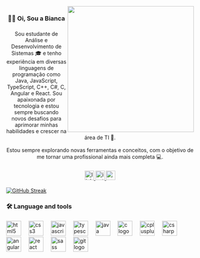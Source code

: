 <img align="right" height="339" src="https://github.com/user-attachments/assets/bd4fc67e-85e1-4d40-b495-21c7a70c88b0"  />


<h3 align="center">👩‍💻 Oi, Sou a Bianca</h3>

###

<p align="center">Sou estudante de Análise e Desenvolvimento de Sistemas 🎓 e tenho experiência em diversas linguagens de programação como Java, JavaScript, TypeScript, C++, C#, C, Angular e React. Sou apaixonada por tecnologia e estou sempre buscando novos desafios para aprimorar minhas habilidades e crescer na área de TI 🚀.<br><br>Estou sempre explorando novas ferramentas e conceitos, com o objetivo de me tornar uma profissional ainda mais completa 💻.</p>

###

<div align="center">
  <a href="https://www.linkedin.com/in/biancasg/" target="_blank">
    <img src="https://img.shields.io/static/v1?message=LinkedIn&logo=linkedin&label=&color=211C84&logoColor=&labelColor=&style=for-the-badge" height="25" alt="linkedin logo"  />
  </a>
  <a href="https://www.instagram.com/bibizy0?igsh=cXloNGF6b3NsYTNi" target="_blank">
    <img src="https://img.shields.io/static/v1?message=Instagram&logo=instagram&label=&color=211C84&logoColor=white&labelColor=&style=for-the-badge" height="25" alt="instagram logo"  />
  </a>
  <a href="linxyharu@gmail.com" target="_blank">
    <img src="https://img.shields.io/static/v1?message=Gmail&logo=gmail&label=&color=211C84&logoColor=white&labelColor=&style=for-the-badge" height="25" alt="gmail logo"  />
  </a>
</div>

<br>
<a href="https://git.io/streak-stats"><img src="https://github-readme-streak-stats.herokuapp.com?user=linnnxy&theme=shades-of-purple&border_radius=23.8&locale=pt_BR&card_width=600&card_height=200" alt="GitHub Streak" /></a>


<h3 align="left">🛠 Language and tools</h3>

###

<div align="left">
  <img src="https://skillicons.dev/icons?i=html" height="40" alt="html5 logo"  />
  <img width="12" />
  <img src="https://skillicons.dev/icons?i=css" height="40" alt="css3 logo"  />
  <img width="12" />
  <img src="https://skillicons.dev/icons?i=js" height="40" alt="javascript logo"  />
  <img width="12" />
  <img src="https://skillicons.dev/icons?i=ts" height="40" alt="typescript logo"  />
  <img width="12" />
  <img src="https://skillicons.dev/icons?i=java" height="40" alt="java logo"  />
  <img width="12" />
  <img src="https://skillicons.dev/icons?i=c" height="40" alt="c logo"  />
  <img width="12" />
  <img src="https://skillicons.dev/icons?i=cpp" height="40" alt="cplusplus logo"  />
  <img width="12" />
  <img src="https://skillicons.dev/icons?i=cs" height="40" alt="csharp logo"  />
  <img width="12" />
  <img src="https://skillicons.dev/icons?i=angular" height="40" alt="angularjs logo"  />
  <img width="12" />
  <img src="https://skillicons.dev/icons?i=react" height="40" alt="react logo"  />
  <img width="12" />
  <img src="https://skillicons.dev/icons?i=sass" height="40" alt="sass logo"  />
  <img width="12" />
  <img src="https://skillicons.dev/icons?i=git" height="40" alt="git logo"  />
</div>

###
